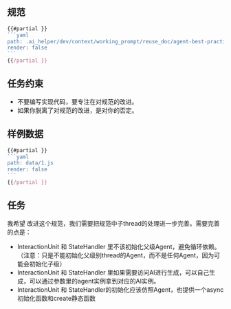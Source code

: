 
## 规范


`````js
{{#partial }}
```yaml
path: .ai_helper/dev/context/working_prompt/reuse_doc/agent-best-practice.md
render: false
```
{{/partial }}
`````


## 任务约束

- 不要编写实现代码，要专注在对规范的改进。
- 如果你脱离了对规范的改进，是对你的否定。

## 样例数据

`````js
{{#partial }}
```yaml
path: data/1.js
render: false
```
{{/partial }}
`````

## 任务

我希望 改进这个规范，我们需要把规范中子thread的处理进一步完善。需要完善的点是：

- InteractionUnit 和 StateHandler 里不该初始化父级Agent，避免循环依赖。（注意：只是不能初始化父级别thread的Agent，而不是任何Agent，因为可能会初始化子级）
- InteractionUnit 和 StateHandler 里如果需要访问AI进行生成，可以自己生成，可以通过参数里的agent实例拿到对应的AI实例。
- InteractionUnit 和 StateHandler的初始化应该仿照Agent，也提供一个async初始化函数和create静态函数